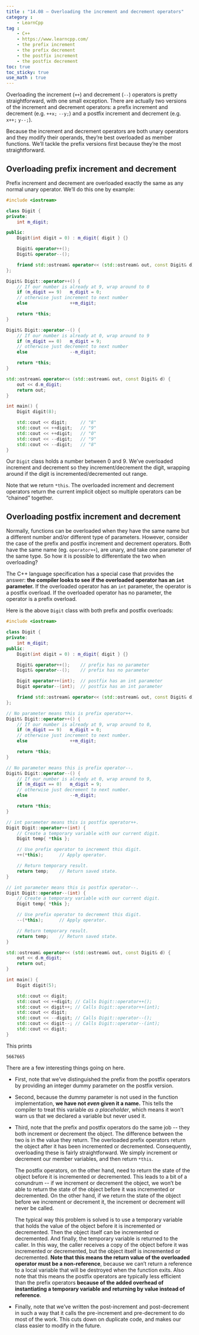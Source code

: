 ```yaml
---
title : "14.08 — Overloading the increment and decrement operators"
category :
    - LearnCpp
tag : 
    - C++
    - https://www.learncpp.com/
    - the prefix increment
    - the prefix decrement
    - the postfix increment
    - the postfix decrement
toc: true  
toc_sticky: true 
use_math : true
---
```



Overloading the increment (`++`) and decrement (`--`) operators is pretty straightforward, with one small exception. There are actually two versions of the increment and decrement operators: a prefix increment and decrement (e.g. `++x;` `--y;`) and a postfix increment and decrement (e.g. `x++;` `y--;`).

Because the increment and decrement operators are both unary operators and they modify their operands, they’re best overloaded as member functions. We’ll tackle the prefix versions first because they’re the most straightforward.


## Overloading prefix increment and decrement

Prefix increment and decrement are overloaded exactly the same as any normal unary operator. We’ll do this one by example:

```c++
#include <iostream>

class Digit {
private:
    int m_digit;

public:
    Digit(int digit = 0) : m_digit{ digit } {}

    Digit& operator++();
    Digit& operator--();

    friend std::ostream& operator<< (std::ostream& out, const Digit& d);
};

Digit& Digit::operator++() {
    // If our number is already at 9, wrap around to 0
    if (m_digit == 9)   m_digit = 0;
    // otherwise just increment to next number
    else                ++m_digit;

    return *this;
}

Digit& Digit::operator--() {
    // If our number is already at 0, wrap around to 9
    if (m_digit == 0)   m_digit = 9;
    // otherwise just decrement to next number
    else                --m_digit;

    return *this;
}

std::ostream& operator<< (std::ostream& out, const Digit& d) {
    out << d.m_digit;
    return out;
}

int main() {
    Digit digit(8);

    std::cout << digit;     // "8"
    std::cout << ++digit;   // "9"
    std::cout << ++digit;   // "0"
    std::cout << --digit;   // "9"
    std::cout << --digit;   // "8"
}
```

Our `Digit` class holds a number between 0 and 9. We’ve overloaded increment and decrement so they increment/decrement the digit, wrapping around if the digit is incremented/decremented out range.

Note that we return `*this`. The overloaded increment and decrement operators return the current implicit object so multiple operators can be “chained” together.


## Overloading postfix increment and decrement

Normally, functions can be overloaded when they have the same name but a different number and/or different type of parameters. However, consider the case of the prefix and postfix increment and decrement operators. Both have the same name (eg. `operator++`), are unary, and take one parameter of the same type. So how it is possible to differentiate the two when overloading?

The C++ language specification has a special case that provides the answer: **the compiler looks to see if the overloaded operator has an `int` parameter.** If the overloaded operator has an `int` parameter, the operator is a postfix overload. If the overloaded operator has no parameter, the operator is a prefix overload.

Here is the above `Digit` class with both prefix and postfix overloads:

```c++
#include <iostream>

class Digit {
private:
    int m_digit;
public:
    Digit(int digit = 0) : m_digit{ digit } {}

    Digit& operator++();    // prefix has no parameter
    Digit& operator--();    // prefix has no parameter

    Digit operator++(int);  // postfix has an int parameter
    Digit operator--(int);  // postfix has an int parameter

    friend std::ostream& operator<< (std::ostream& out, const Digit& d);
};

// No parameter means this is prefix operator++.
Digit& Digit::operator++() {
    // If our number is already at 9, wrap around to 0,
    if (m_digit == 9)   m_digit = 0;
    // otherwise just increment to next number.
    else                ++m_digit;

    return *this;
}

// No parameter means this is prefix operator--.
Digit& Digit::operator--() {
    // If our number is already at 0, wrap around to 9,
    if (m_digit == 0)   m_digit = 9;
    // otherwise just decrement to next number.
    else                --m_digit;

    return *this;
}

// int parameter means this is postfix operator++.
Digit Digit::operator++(int) {
    // Create a temporary variable with our current digit.
    Digit temp{ *this };

    // Use prefix operator to increment this digit.
    ++(*this);      // Apply operator.

    // Return temporary result.
    return temp;    // Return saved state.
}

// int parameter means this is postfix operator--.
Digit Digit::operator--(int) {
    // Create a temporary variable with our current digit.
    Digit temp{ *this };

    // Use prefix operator to decrement this digit.
    --(*this);      // Apply operator.

    // Return temporary result.
    return temp;    // Return saved state.
}

std::ostream& operator<< (std::ostream& out, const Digit& d) {
    out << d.m_digit;
    return out;
}

int main() {
    Digit digit(5);

    std::cout << digit;
    std::cout << ++digit; // Calls Digit::operator++();
    std::cout << digit++; // Calls Digit::operator++(int);
    std::cout << digit;
    std::cout << --digit; // Calls Digit::operator--();
    std::cout << digit--; // Calls Digit::operator--(int);
    std::cout << digit;
}
```

This prints

```
5667665
```

There are a few interesting things going on here. 

- First, note that we’ve distinguished the prefix from the postfix operators by providing an integer dummy parameter on the postfix version.

- Second, because the dummy parameter is not used in the function implementation, **we have not *even* given it a name.** This tells the compiler to treat this variable *as a placeholder*, which means it won’t warn us that we declared a variable but never used it.

- Third, note that the prefix and postfix operators do the same job -- they both increment or decrement the object. The difference between the two is in the value they return. The overloaded prefix operators return the object after it has been incremented or decremented. Consequently, overloading these is fairly straightforward. We simply increment or decrement our member variables, and then return `*this`.

    The postfix operators, on the other hand, need to return the state of the object before it is incremented or decremented. This leads to a bit of a conundrum -- if we increment or decrement the object, we won’t be able to return the state of the object before it was incremented or decremented. On the other hand, if we return the state of the object before we increment or decrement it, the increment or decrement will never be called.

    The typical way this problem is solved is to use a temporary variable that holds the value of the object before it is incremented or decremented. Then the object itself can be incremented or decremented. And finally, the temporary variable is returned to the caller. In this way, the caller receives a copy of the object before it was incremented or decremented, but the object itself is incremented or decremented. **Note that this means the return value of the overloaded operator must be a non-reference**, because we can’t return a reference to a local variable that will be destroyed when the function exits. Also note that this means the postfix operators are typically less efficient than the prefix operators **because of the added overhead of instantiating a temporary variable and returning by value instead of reference**.

- Finally, note that we’ve written the post-increment and post-decrement in such a way that it calls the pre-increment and pre-decrement to do most of the work. This cuts down on duplicate code, and makes our class easier to modify in the future.